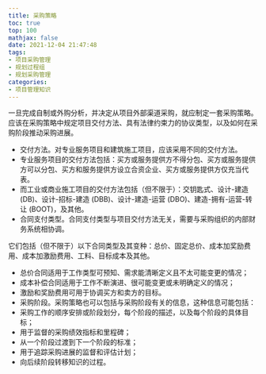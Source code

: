 ```yaml
---
title: 采购策略
toc: true
top: 100
mathjax: false
date: 2021-12-04 21:47:48
tags:
- 项目采购管理
- 规划过程组
- 规划采购管理
categories:
- 项目管理知识
---
```

一旦完成自制或外购分析，并决定从项目外部渠道采购，就应制定一套采购策略。应该在采购策略中规定项目交付方法、具有法律约束力的协议类型，以及如何在采购阶段推动采购进展。

- 交付方法。对专业服务项目和建筑施工项目，应该采用不同的交付方法。
- 专业服务项目的交付方法包括：买方或服务提供方不得分包、买方或服务提供方可以分包、买方和服务提供方设立合资企业、买方或服务提供方仅充当代表。
- 而工业或商业施工项目的交付方法包括（但不限于）：交钥匙式、设计-建造 (DB)、设计-招标-建造 (DBB)、设计-建造-运营 (DBO)、建造-拥有-运营-转让 (BOOT)，及其他。
- 合同支付类型。合同支付类型与项目交付方法无关，需要与采购组织的内部财务系统相协调。  

它们包括（但不限于）以下合同类型及其变种：总价、固定总价、成本加奖励费用、成本加激励费用、工料、目标成本及其他。

- 总价合同适用于工作类型可预知、需求能清晰定义且不太可能变更的情况；
- 成本补偿合同适用于工作不断演进、很可能变更或未明确定义的情况；
- 激励和奖励费用可用于协调买方和卖方的目标。
- 采购阶段。采购策略也可以包括与采购阶段有关的信息，这种信息可能包括：
- 采购工作的顺序安排或阶段划分，每个阶段的描述，以及每个阶段的具体目标；
- 用于监督的采购绩效指标和里程碑；
- 从一个阶段过渡到下一个阶段的标准；
- 用于追踪采购进展的监督和评估计划；
- 向后续阶段转移知识的过程。
